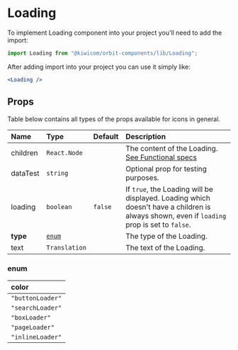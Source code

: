 # Loading
To implement Loading component into your project you'll need to add the import:
```jsx
import Loading from "@kiwicom/orbit-components/lib/Loading";
```
After adding import into your project you can use it simply like:
```jsx
<Loading />
```
## Props
Table below contains all types of the props available for icons in general.

| Name          | Type            | Default         | Description                      |
| :------------ | :-------------- | :-------------- | :------------------------------- |
| children      | `React.Node`    |                 | The content of the Loading. [See Functional specs](#functional-specs)
| dataTest      | `string`        |                 | Optional prop for testing purposes.
| loading       | `boolean`       | `false`         | If `true`, the Loading will be displayed. Loading which doesn't have a children is always shown, even if `loading` prop is set to `false`.
| **type**      | [`enum`](#enum) |                 | The type of the Loading.
| text          | `Translation`   |                 | The text of the Loading.

### enum

| color            |
| :--------------- |
| `"buttonLoader"` |
| `"searchLoader"` |
| `"boxLoader"`    |
| `"pageLoader"`   |
| `"inlineLoader"` |




